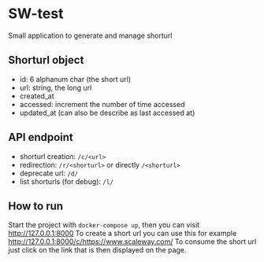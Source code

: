 # SW-test

Small application to generate and manage shorturl

## Shorturl object

- id: 6 alphanum char (the short url)
- url: string, the long url
- created_at
- accessed: increment the number of time accessed
- updated_at (can also be describe as last accessed at)

## API endpoint

- shorturl creation: `/c/<url>`
- redirection: `/r/<shorturl>` or directly `/<shorturl>`
- deprecate url: `/d/`
- list shorturls (for debug): `/l/`

## How to run

Start the project with `docker-compose up`, then you can visit http://127.0.0.1:8000
To create a short url you can use this for example http://127.0.0.1:8000/c/https://www.scaleway.com/
To consume the short url just click on the link that is then displayed on the page.
